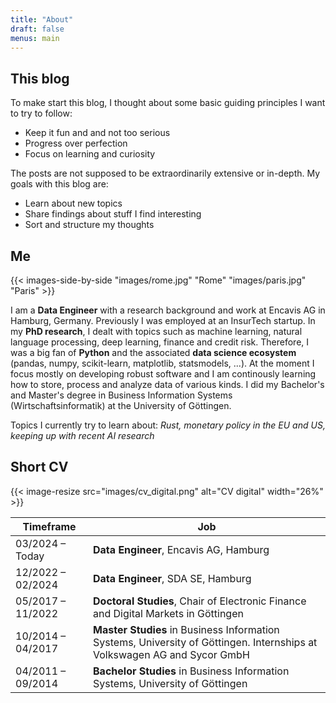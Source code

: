 ```yaml
---
title: "About"
draft: false
menus: main
---
```


## This blog

To make start this blog, I thought about some basic guiding principles I want to try to follow:
- Keep it fun and and not too serious
- Progress over perfection
- Focus on learning and curiosity

The posts are not supposed to be extraordinarily extensive or in-depth. My goals with this blog are: 

- Learn about new topics
- Share findings about stuff I find interesting
- Sort and structure my thoughts

## Me

{{< images-side-by-side "images/rome.jpg" "Rome" "images/paris.jpg" "Paris" >}}

I am a **Data Engineer** with a research background and work at Encavis AG in Hamburg, Germany.
Previously I was employed at an InsurTech startup.
In my **PhD research**, I dealt with topics such as machine learning, natural language processing, deep learning, finance and credit risk. Therefore, I was a big fan of **Python** and the associated **data science ecosystem** (pandas, numpy, scikit-learn, matplotlib, statsmodels, ...).
At the moment I focus mostly on developing robust software and I am continously learning how to store, process and analyze data of various kinds.
I did my Bachelor's and Master's degree in Business Information Systems (Wirtschaftsinformatik) at the University of Göttingen.

Topics I currently try to learn about: *Rust, monetary policy in the EU and US, keeping up with recent AI research*

## Short CV

{{< image-resize src="images/cv_digital.png" alt="CV digital" width="26%" >}}

| Timeframe         | Job                                                          |
| ----------------- | ------------------------------------------------------------ |
| 03/2024 – Today⠀⠀ | **Data Engineer**, Encavis AG, Hamburg                       |
| 12/2022 – 02/2024 | **Data Engineer**, SDA SE, Hamburg                           |
| 05/2017 – 11/2022 | **Doctoral Studies**, Chair of Electronic Finance and Digital Markets in Göttingen |
| 10/2014 – 04/2017 | **Master Studies** in Business Information Systems, University of Göttingen. Internships at Volkswagen AG and Sycor GmbH |
| 04/2011 – 09/2014 | **Bachelor Studies** in Business Information Systems, University of Göttingen |
